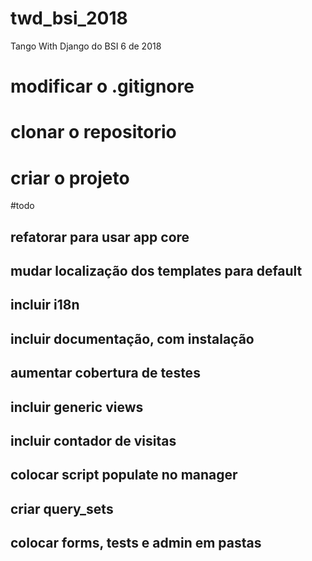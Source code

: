# twd_bsi_2018
Tango With Django do BSI 6 de 2018

# modificar o .gitignore
# clonar o repositorio
# criar o projeto

#todo
## refatorar para usar app core
## mudar localização dos templates para default
## incluir i18n
## incluir documentação, com instalação
## aumentar cobertura de testes
## incluir generic views
## incluir contador de visitas
## colocar script populate no manager
## criar query_sets
## colocar forms, tests e admin em pastas


